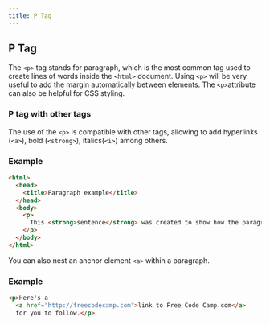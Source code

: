 ```yaml
---
title: P Tag
---
```

## P Tag

The `<p>` tag stands for paragraph, which is the most common tag used to create lines of words inside the `<html>` document. Using `<p>` will be very useful to add the margin automatically between elements. The `<p>`attribute can also be helpful for CSS styling.

### P tag with other tags
The use of the `<p>` is compatible with other tags, allowing to add hyperlinks (`<a>`), bold (`<strong>`), italics(`<i>`) among others.

### Example
```html
<html>
  <head>
    <title>Paragraph example</title>
  </head>
  <body>
    <p>
      This <strong>sentence</strong> was created to show how the paragraph works.
    </p>
  </body>
</html>
```

You can also nest an anchor element `<a>` within a paragraph. 

### Example
```html
<p>Here's a 
  <a href="http://freecodecamp.com">link to Free Code Camp.com</a>
  for you to follow.</p>
```
